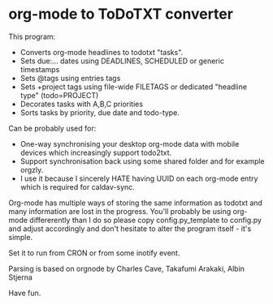 
org-mode to ToDoTXT converter
=============================

This program:
*  Converts org-mode headlines to todotxt "tasks".
*  Sets due:... dates using DEADLINES, SCHEDULED or generic timestamps
*  Sets @tags using entries tags
*  Sets +project tags using file-wide FILETAGS or dedicated "headline type" (todo=PROJECT)
*  Decorates tasks with A,B,C priorities
*  Sorts tasks by priority, due date and todo-type.

Can be probably used for:
*  One-way synchronising your desktop org-mode data with mobile devices which increasingly
support todo2txt.
*  Support synchronisation back using some shared folder and for example orgzly.
*  I use it because I sincerely HATE having UUID on each org-mode entry which is required for caldav-sync.

Org-mode has multiple ways of storing the same information as todotxt
and many information are lost in the progress. You'll probably be
using org-mode differerently than I do so please copy
config.py_template to config.py and adjust accordingly and don't
hesitate to alter the program itself - it's simple.

Set it to run from CRON or from some inotify event.

Parsing is based on orgnode by Charles Cave, Takafumi Arakaki, Albin Stjerna

Have fun.


